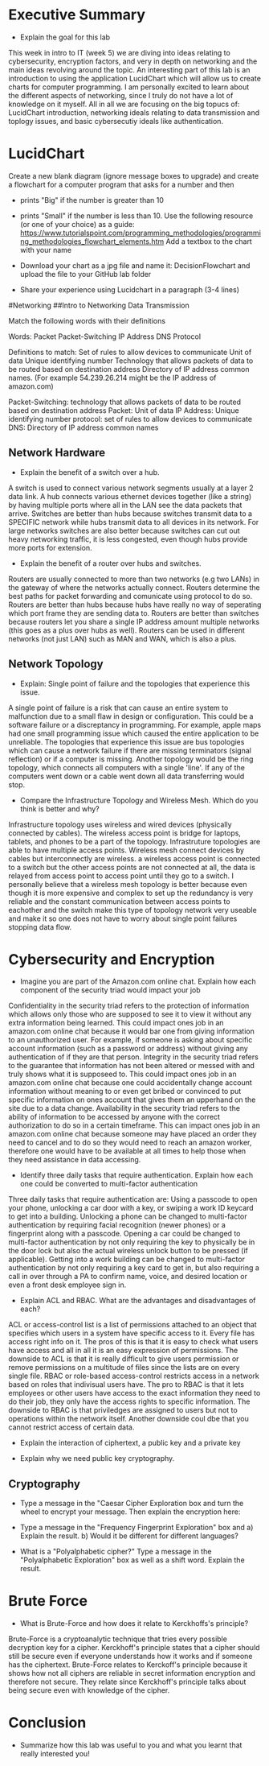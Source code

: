 # Executive Summary
* Explain the goal for this lab

This week in intro to IT (week 5) we are diving into ideas relating to cybersecurity, encryption factors, and very in depth on networking and the main ideas revolving around the topic. An interesting part of this lab is an introduction to using the application LucidChart which will allow us to create charts for computer programming. I am personally excited to learn about the different aspects of networking, since I truly do not have a lot of knowledge on it myself. All in all we are focusing on the big topucs of: LucidChart introduction, networking ideals relating to data transmission and toplogy issues, and basic cybersecutiy ideals like authentication. 


# LucidChart
Create a new blank diagram (ignore message boxes to upgrade) and create a flowchart for a computer program that asks for a number and then 

* prints "Big" if the number is greater than 10
* prints "Small" if the number is less than 10. Use the following resource (or one of your choice) as a guide: https://www.tutorialspoint.com/programming_methodologies/programming_methodologies_flowchart_elements.htm Add a textbox to the chart with your name
* Download your chart as a jpg file and name it: DecisionFlowchart and upload the file to your GitHub lab folder

* Share your experience using Lucidchart in a paragraph (3-4 lines)



#Networking
##Intro to Networking
Data Transmission

Match the following words with their definitions

Words: Packet Packet-Switching IP Address DNS Protocol

Definitions to match: Set of rules to allow devices to communicate Unit of data Unique identifying number Technology that allows packets of data to be routed based on destination address Directory of IP address common names. (For example 54.239.26.214 might be the IP address of amazon.com)

Packet-Switching: technology that allows packets of data to be routed based on destination address
Packet: Unit of data 
IP Address: Unique identifying number 
protocol: set of rules to allow devices to communicate
DNS: Directory of IP address common names

## Network Hardware
* Explain the benefit of a switch over a hub.

A switch is used to connect various network segments usually at a layer 2 data link. A hub connects various ethernet devices together (like a string) by having multiple ports where all in the LAN see the data packets that arrive. Switches are better than hubs because switches transmit data to a SPECIFIC network while hubs transmit data to all devices in its network. For large networks switches are also better because switches can cut out heavy networking traffic, it is less congested, even though hubs provide more ports for extension.

* Explain the benefit of a router over hubs and switches.

Routers are usually connected to more than two networks (e.g two LANs) in the gateway of where the networks actually connect. Routers determine the best paths for packet forwarding and comunicate using protocol to do so. Routers are better than hubs because hubs have really no way of seperating which port frame they are sending data to. Routers are better than switches because routers let you share a single IP address amount multiple networks (this goes as a plus over hubs as well). Routers can be used in different networks (not just LAN) such as MAN and WAN, which is also a plus. 


## Network Topology
* Explain: Single point of failure and the topologies that experience this issue.

A single point of failure is a risk that can cause an entire system to malfunction due to a small flaw in design or configuration. This could be a software failure or a discreptancy in programming. For example, apple maps had one small programming issue which caused the entire application to be unreliable. The topologies that experience this issue are bus topologies which can cause a network failure if there are missing terminators (signal reflection) or if a computer is missing. Another topology would be the ring topology, which connects all computers with a single 'line'. If any of the computers went down or a cable went down all data transferring would stop. 

* Compare the Infrastructure Topology and Wireless Mesh. Which do you think is better and why?

Infrastructure topology uses wireless and wired devices (physically connected by cables). The wireless access point is bridge for laptops, tablets, and phones to be a part of the topology. Infrastruture topologies are able to have multiple access points. Wireless mesh connect devices by cables but interconnectly are wireless. a wireless access point is connected to a switch but the other access points are not connected at all, the data is relayed from access point to access point until they go to a switch. I personally believe that a wireless mesh topology is better because even though it is more expensive and complex to set up the redundancy is very reliable and the constant communication between access points to eachother and the switch make this type of topology network very useable and make it so one does not have to worry about single point failures stopping data flow. 


# Cybersecurity and Encryption
* Imagine you are part of the Amazon.com online chat. Explain how each component of the security triad would impact your job

Confidentiality in the security triad refers to the protection of information which allows only those who are supposed to see it to view it without any extra information being learned. This could impact ones job in an amazon.com online chat because it would bar one from giving information to an unauthorized user. For example, if someone is asking about specific account information (such as a password or address) without giving any authentication of if they are that person. 
Integrity in the security triad refers to the guarantee that information has not been altered or messed with and truly shows what it is supposeed to. This could impact ones job in an amazon.com online chat because one could accidentally change account information without meaning to or even get bribed or convinced to put specific information on ones account that gives them an upperhand on the site due to a data change. 
Availability in the security triad refers to the ability of information to be accessed by anyone with the correct authorization to do so in a certain timeframe. This can impact ones job in an amazon.com online chat because someone may have placed an order they need to cancel and to do so they would need to reach an amazon worker, therefore one would have to be available at all times to help those when they need assistance in data accessing. 


* Identify three daily tasks that require authentication. Explain how each one could be converted to multi-factor authentication

Three daily tasks that require authentication are: Using a passcode to open your phone, unlocking a car door with a key, or swiping a work ID keycard to get into a building. 
Unlocking a phone can be changed to multi-factor authentication by requiring facial recognition (newer phones) or a fingerprint along with a passcode.
Opening a car could be changed to multi-factor authentication by not only requiring the key to physically be in the door lock but also the actual wireless unlock button to be pressed (if applicable). 
Getting into a work building can be changed to multi-factor authentication by not only requiring a key card to get in, but also requiring a call in over through a PA to confirm name, voice, and desired location or even a front desk employee sign in.

* Explain ACL and RBAC. What are the advantages and disadvantages of each?

ACL or access-control list is a list of permissions attached to an object that specifies which users in a system have specific access to it. Every file has access right info on it. The pros of this is that it is easy to check what users have access and all in all it is an easy expression of permissions. The downside to ACL is that it is really difficult to give users permission or remove permissions on a multitude of files since the lists are on every single file.
RBAC or role-based access-control restricts access in a network based on roles that indivisual users have. The pro to RBAC is that it lets employees or other users have access to the exact information they need to do their job, they only have the access rights to specific information. The downside to RBAC is that priviledges are assigned to users but not to operations within the network itself. Another downside coul dbe that you cannot restrict access of certain data. 

* Explain the interaction of ciphertext, a public key and a private key


* Explain why we need public key cryptography.


## Cryptography
* Type a message in the "Caesar Cipher Exploration box and turn the wheel to encrypt your message. Then explain the encryption here:

* Type a message in the "Frequency Fingerprint Exploration" box and a) Explain the result. b) Would it be different for different languages?

* What is a "Polyalphabetic cipher?" Type a message in the "Polyalphabetic Exploration" box as well as a shift word. Explain the result.

# Brute Force
* What is Brute-Force and how does it relate to Kerckhoffs's principle?

Brute-Force is a cryptoanalytic technique that tries every possible decryption key for a cipher. Kerckhoff's principle states that a cipher should still be secure even if everyone understands how it works and if someone has the ciphertext. Brute-Force relates to Kerckoff's principle because it shows how not all ciphers are reliable in secret information encryption and therefore not secure. They relate since Kerckhoff's principle talks about being secure even with knowledge of the cipher. 


# Conclusion
* Summarize how this lab was useful to you and what you learnt that really interested you!

